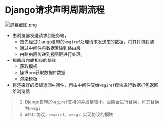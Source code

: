 # Django请求声明周期流程
![](https://images.gitee.com/uploads/images/2020/1209/215749_e6759d90_7841459.png "屏幕截图.png")

* 由浏览器发送请求到服务端，
    * 首先经过Django自带的`wsgiref`处理请求发送来的数据，将其打包封装
    * 通过中间件将数据传输到路由层
    * 由路由层传递到视图层进行处理。
* 视图层完成相应的处理
    * 获取模板
    * 操纵`orm`获取数据库数据
    * 渲染模板
* 将渲染好的模板返回中间件，再由中间件交给`wsgiref`模块进行数据打包返回给浏览器

> 1. Django自带的`wsgiref`支持的并发量较小。后期会进行替换，将其替换为`uwsgi`
> 2. `WSGI`: 协议，`wsgiref, uwsgi`: 实现协议的模块